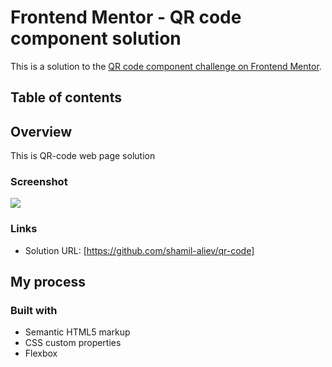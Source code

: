 # Frontend Mentor - QR code component solution

This is a solution to the [QR code component challenge on Frontend Mentor](https://www.frontendmentor.io/challenges/qr-code-component-iux_sIO_H). 

## Table of contents


## Overview

This is QR-code web page solution

### Screenshot

![](./images/screenshot.png.jpg)


### Links

- Solution URL: [https://github.com/shamil-aliev/qr-code]


## My process

### Built with

- Semantic HTML5 markup
- CSS custom properties
- Flexbox

